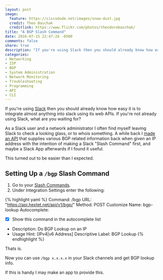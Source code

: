 ```yaml
---
layout: post
image:
  feature: https://ciscodude.net/images/snow-dust.jpg
  credit: Theo Baschak
  creditlink: https://www.flickr.com/photos/theodorebaschak/
title: "A BGP Slash Command"
date: 2016-07-15 22:47:24 -0500
comments: false
share: true
description: "If you're using Slack then you should already know how easy it is to integrate almost anything into slack using its web APIs. If you're not already using Slack, what are you waiting for?"
categories: 
- Networking
- ISP
- BGP
- System Administration
- Network Monitoring
- Troubleshooting
- Programming
- API
- CLI
---
```

If you're using [Slack](https://slack.com/) then you should already know how easy it is to integrate almost anything into slack using its web APIs. If you're not already using Slack, what are you waiting for?

As a Slack user and a network administrator I often find myself leaving Slack to check a looking glass, or to whois something. A while back I [made an API](https://api.hextet.net/) that supplies various BGP related information back when given an IP address with the intention of making a Slack "Slash Command" first, and maybe a Slack App afterwards if I found it useful.

This turned out to be easier than I expected.

## Setting Up a `/bgp` Slash Command

1.	Go to your [Slash Commands](https://my.slack.com/services/new/slash-commands).
2.	Under Integration Settings enter the following:

{% highlight yaml %}
Command: /bgp
URL: "https://api.hextet.net/api/v1/bgp/"
Method: POST
Customize Name: bgp-lookup
Autocomplete:
  - [x] Show this command in the autocomplete list
  - Description: Do BGP Lookup on an IP
  - Usage Hint: [IPv4|v6 Address]
Descriptive Label: BGP Lookup
{% endhighlight %}

Thats is.

Now you can use `/bgp x.x.x.x` in your Slack channels and get BGP lookup info.

If this is handy I may make an app to provide this.
